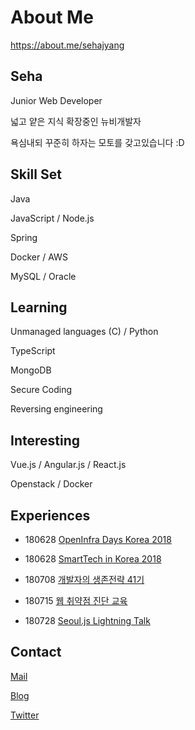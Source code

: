 # About Me
https://about.me/sehajyang
## Seha

Junior Web Developer

넓고 얕은 지식 확장중인 뉴비개발자

욕심내되 꾸준히 하자는 모토를 갖고있습니다 :D


## Skill Set

Java

JavaScript / Node.js

Spring

Docker / AWS

MySQL / Oracle


## Learning

Unmanaged languages (C) / Python

TypeScript

MongoDB

Secure Coding

Reversing engineering     


## Interesting

Vue.js / Angular.js / React.js

Openstack / Docker

## Experiences

* 180628 [OpenInfra Days Korea 2018](https://www.openinfradays.kr/)

* 180628 [SmartTech in Korea 2018](http://www.smarttechshow.co.kr/)

* 180708 [개발자의 생존전략 41기](https://onoffmix.com/event/139310)

* 180715 [웹 취약점 진단 교육]()

* 180728 [Seoul.js Lightning Talk]()


## Contact
[Mail](mailto:sehajyang@gmail.com)

[Blog](https://sehajyang.github.io/)

[Twitter](https://twitter.com/sehajyang)


